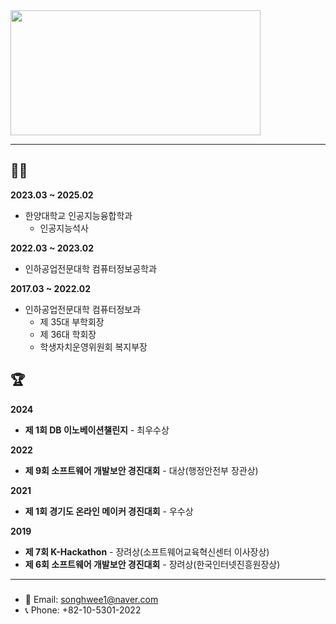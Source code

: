 <a href="https://github.com/devxb/gitanimals">
<img
  src="https://render.gitanimals.org/farms/1uv0cean"
  width="400"
  height="200"
/>
</a>

---
## 👨‍🎓
**2023.03 ~ 2025.02**
- 한양대학교 인공지능융합학과
  - 인공지능석사
 
**2022.03 ~ 2023.02**
- 인하공업전문대학 컴퓨터정보공학과

**2017.03 ~ 2022.02**
- 인하공업전문대학 컴퓨터정보과
  - 제 35대 부학회장
  - 제 36대 학회장
  - 학생자치운영위원회 복지부장

## 🏆
**2024**
- **제 1회 DB 이노베이션챌린지** - 최우수상

**2022**
- **제 9회 소프트웨어 개발보안 경진대회** - 대상(행정안전부 장관상)

**2021**
- **제 1회 경기도 온라인 메이커 경진대회** - 우수상
  
**2019**
- **제 7회 K-Hackathon** - 장려상(소프트웨어교육혁신센터 이사장상)
- **제 6회 소프트웨어 개발보안 경진대회** - 장려상(한국인터넷진흥원장상)

---
### 
- 📧 Email: [songhwee1@naver.com](mailto:songhwee1@naver.com)
- 📞 Phone: +82-10-5301-2022
